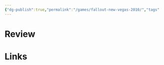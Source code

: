 ```yaml
---
{"dg-publish":true,"permalink":"/games/fallout-new-vegas-2010/","tags":["games"],"created":"2024-07-02","updated":"2025-10-10"}
---
```



# Review

# Links
